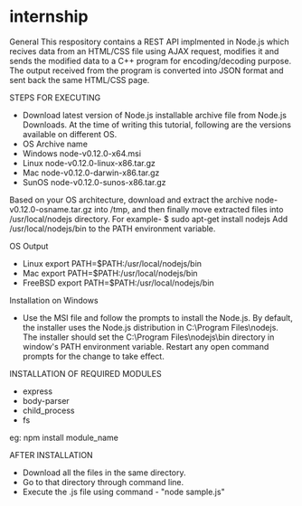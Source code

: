 # internship
General
This respository contains a REST API implmented in Node.js which recives data from an HTML/CSS file using AJAX request, modifies it and sends the modified data to a C++ program for encoding/decoding purpose.
The output received from the program is converted into JSON format and sent back the same HTML/CSS page.

STEPS FOR EXECUTING

-	Download latest version of Node.js installable archive file from Node.js Downloads. At the time of writing this tutorial, 	following are the versions available on different OS.
- OS	Archive name
- Windows	node-v0.12.0-x64.msi
- Linux	node-v0.12.0-linux-x86.tar.gz
- Mac	node-v0.12.0-darwin-x86.tar.gz
- SunOS	node-v0.12.0-sunos-x86.tar.gz

Based on your OS architecture, download and extract the archive node-v0.12.0-osname.tar.gz into /tmp, and then finally move extracted files into /usr/local/nodejs directory. For example-
  $ sudo apt-get install nodejs
  Add /usr/local/nodejs/bin to the PATH environment variable.

OS	Output
- Linux	export PATH=$PATH:/usr/local/nodejs/bin
- Mac	export PATH=$PATH:/usr/local/nodejs/bin
- FreeBSD	export PATH=$PATH:/usr/local/nodejs/bin

Installation on Windows
- Use the MSI file and follow the prompts to install the Node.js. By default, the installer uses the Node.js distribution in C:\Program Files\nodejs. The installer should set the C:\Program Files\nodejs\bin directory in window's PATH environment variable. Restart any open command prompts for the change to take effect.


INSTALLATION OF REQUIRED MODULES
- express
- body-parser
- child_process
- fs

eg: npm install module_name

AFTER INSTALLATION
- Download all the files in the same directory.
- Go to that directory through command line.
- Execute the .js file using command - "node sample.js"


